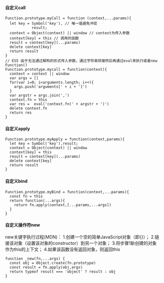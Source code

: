 #### 自定义call
```
Function.prototype.myCall = function (context,...params){
  let key = Symbol('key'), // 唯一值避免冲突
            result;
  context = Object(context) || window // context为传入参数
  context[key] = this // 调用的函数
  result = context[key](...params)
  delete context[key]
  return result
}
// ES5 由于无法通过解构的形式传入参数，通过字符串拼接然后再通过eval来执行或者new Function()
Function.prototype.mycall = function(context){
  context = context || window
  var args = []
  for(var i=0; i<arguments.length; i++){
    args.push('arguments[' + i + ']')
  }
  var argstr = args.join(',')
  context.fn = this
  var res =  eval('context.fn(' + argstr + ')')
  delete context.fn
  return res
}
```
#### 自定义apply
```
Function.prototype.myApply = function(context,params){
  let key = Symbol('key'),result;
  context = Object(context) || window
  context[key] = this
  result = context[key](...params)
  delete context[key]
  return result
}
```
#### 自定义bind
```
Function.prototype.myBind = function(context,...params){
  const fn = this
  return function(...args){
    return fn.apply(context,[...params,...args])
  }
}
```
#### 自定义操作符new
new关键字执行过程(MDN)：
1.创建一个空的简单JavaScript对象（即{}）；
2.链接该对象（设置该对象的constructor）到另一个对象；
3.将步骤1新创建的对象作为this的上下文；
4.如果该函数没有返回对象，则返回this
```
function _new(fn,...args) { 
  const obj = Object.create(fn.prototype)
  const result = fn.apply(obj,args)
  return typeof result === 'object' ? result : obj
}
```
